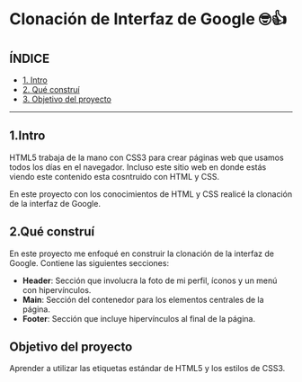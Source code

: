 # Clonación de Interfaz de Google 🤓👍

## ÍNDICE

* [1. Intro](https://github.com/dianazure/clonInterfazGoogle/blob/main/README.md#1intro)
* [2. Qué construí](https://github.com/dianazure/clonInterfazGoogle/blob/main/README.md#2qu%C3%A9-constru%C3%AD)
* [3. Objetivo del proyecto](https://github.com/dianazure/clonInterfazGoogle/blob/main/README.md#objetivo-del-proyecto)

****

## 1.Intro
HTML5 trabaja de la mano con CSS3 para crear páginas web que usamos todos los días en el navegador. Incluso este sitio web en donde estás viendo este contenido esta cosntruido con HTML y CSS.

En este proyecto con los conocimientos de HTML y CSS realicé la clonación de la interfaz de Google.

## 2.Qué construí
En este proyecto me enfoqué en construir la clonación de la interfaz de Google. Contiene las siguientes secciones:

* **Header**: Sección que involucra la foto de mi perfil, íconos y un menú con hipervínculos.
*  **Main**: Sección del contenedor para los elementos centrales de la página.
*  **Footer**: Sección que incluye hipervínculos al final de la página.

## Objetivo del proyecto
Aprender a utilizar las etiquetas estándar de HTML5 y los estilos de CSS3.
